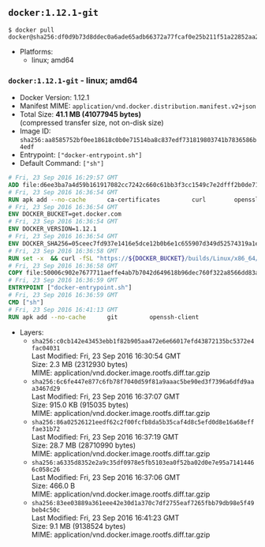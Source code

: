 ## `docker:1.12.1-git`

```console
$ docker pull docker@sha256:df0d9b73d8ddec0a6ade65adb66372a77fcaf0e25b211f51a22852aa271d787a
```

-	Platforms:
	-	linux; amd64

### `docker:1.12.1-git` - linux; amd64

-	Docker Version: 1.12.1
-	Manifest MIME: `application/vnd.docker.distribution.manifest.v2+json`
-	Total Size: **41.1 MB (41077945 bytes)**  
	(compressed transfer size, not on-disk size)
-	Image ID: `sha256:aa8585752bf0ee18618c0b0e71514ba8c837edf731819803741b7836586b4edf`
-	Entrypoint: `["docker-entrypoint.sh"]`
-	Default Command: `["sh"]`

```dockerfile
# Fri, 23 Sep 2016 16:29:57 GMT
ADD file:d6ee3ba7a4d59b161917082cc7242c660c61bb3f3cc1549c7e2dfff2b0de7104 in / 
# Fri, 23 Sep 2016 16:36:54 GMT
RUN apk add --no-cache 		ca-certificates 		curl 		openssl
# Fri, 23 Sep 2016 16:36:54 GMT
ENV DOCKER_BUCKET=get.docker.com
# Fri, 23 Sep 2016 16:36:54 GMT
ENV DOCKER_VERSION=1.12.1
# Fri, 23 Sep 2016 16:36:54 GMT
ENV DOCKER_SHA256=05ceec7fd937e1416e5dce12b0b6e1c655907d349d52574319a1e875077ccb79
# Fri, 23 Sep 2016 16:36:58 GMT
RUN set -x 	&& curl -fSL "https://${DOCKER_BUCKET}/builds/Linux/x86_64/docker-${DOCKER_VERSION}.tgz" -o docker.tgz 	&& echo "${DOCKER_SHA256} *docker.tgz" | sha256sum -c - 	&& tar -xzvf docker.tgz 	&& mv docker/* /usr/local/bin/ 	&& rmdir docker 	&& rm docker.tgz 	&& docker -v
# Fri, 23 Sep 2016 16:36:58 GMT
COPY file:50006c902e7677711aeffe4ab7b7042d649618b96dec760f322a8566dd83ab25 in /usr/local/bin/ 
# Fri, 23 Sep 2016 16:36:59 GMT
ENTRYPOINT ["docker-entrypoint.sh"]
# Fri, 23 Sep 2016 16:36:59 GMT
CMD ["sh"]
# Fri, 23 Sep 2016 16:41:13 GMT
RUN apk add --no-cache 		git 		openssh-client
```

-	Layers:
	-	`sha256:c0cb142e43453ebb1f82b905aa472e6e66017efd43872135bc5372e4fac04031`  
		Last Modified: Fri, 23 Sep 2016 16:30:54 GMT  
		Size: 2.3 MB (2312930 bytes)  
		MIME: application/vnd.docker.image.rootfs.diff.tar.gzip
	-	`sha256:6c6fe447e877c6fb78f7040d59f81a9aaac5be90ed3f7396a6dfd9aaa3467d29`  
		Last Modified: Fri, 23 Sep 2016 16:37:07 GMT  
		Size: 915.0 KB (915035 bytes)  
		MIME: application/vnd.docker.image.rootfs.diff.tar.gzip
	-	`sha256:86a02526121eedf62c2f00fcfb8da5b35caf4d8c5efd0d8e16a68efffae31b72`  
		Last Modified: Fri, 23 Sep 2016 16:37:19 GMT  
		Size: 28.7 MB (28710990 bytes)  
		MIME: application/vnd.docker.image.rootfs.diff.tar.gzip
	-	`sha256:a6335d8352e2a9c35df0978e5fb5103ea0f52ba02d0e7e95a71414466c058c26`  
		Last Modified: Fri, 23 Sep 2016 16:37:06 GMT  
		Size: 466.0 B  
		MIME: application/vnd.docker.image.rootfs.diff.tar.gzip
	-	`sha256:83ee03889a361eee42e30d1a370c7df2755eaf7265fbb79db98e5f49beb4c50c`  
		Last Modified: Fri, 23 Sep 2016 16:41:23 GMT  
		Size: 9.1 MB (9138524 bytes)  
		MIME: application/vnd.docker.image.rootfs.diff.tar.gzip
